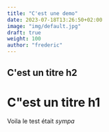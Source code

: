 ```yaml
---
title: "C'est une demo"
date: 2023-07-18T13:26:50+02:00
image: "img/default.jpg"
draft: true
weight: 100
author: "frederic"
---
```



## C'est un titre h2

# C"est un titre h1


Voila le test était *sympa*
